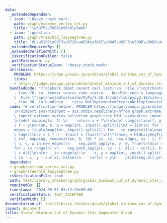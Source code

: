```yaml
---
data:
  _extendedDependsOn:
  - icon: ':heavy_check_mark:'
    path: graph/extreme_vertex_set.py
    title: "\u6975\u70B9\u96C6\u5408"
  - icon: ':question:'
    path: graph/tree/hld_lazysegtree.py
    title: "HL\u5206\u89E3\u6728\u4E0A\u306E\u9045\u5EF6\u30BB\u30B0\u6728"
  _extendedRequiredBy: []
  _extendedVerifiedWith: []
  _isVerificationFailed: false
  _pathExtension: py
  _verificationStatusIcon: ':heavy_check_mark:'
  attributes:
    PROBLEM: https://judge.yosupo.jp/problem/global_minimum_cut_of_dynamic_star_augmented_graph
    links:
    - https://judge.yosupo.jp/problem/global_minimum_cut_of_dynamic_star_augmented_graph
  bundledCode: "Traceback (most recent call last):\n  File \"/opt/hostedtoolcache/PyPy/3.10.14/x64/lib/pypy3.10/site-packages/onlinejudge_verify/documentation/build.py\"\
    , line 76, in _render_source_code_stat\n    bundled_code = language.bundle(\n\
    \  File \"/opt/hostedtoolcache/PyPy/3.10.14/x64/lib/pypy3.10/site-packages/onlinejudge_verify/languages/python.py\"\
    , line 96, in bundle\n    raise NotImplementedError\nNotImplementedError\n"
  code: "# verification-helper: PROBLEM https://judge.yosupo.jp/problem/global_minimum_cut_of_dynamic_star_augmented_graph\n\
    \n\nimport sys\n\ninput = sys.stdin.readline\n\nfrom graph.extreme_vertex_set\
    \ import extreme_vertex_set\nfrom graph.tree.hld_lazysegtree import HldLazySegTree\n\
    \n\ndef mapping(x, f):\n    return x + f\n\n\ndef composition(f, g):\n    return\
    \ f + g\n\n\nn, m, q = map(int, input().split())\nA = [int(x) for x in input().split()]\n\
    edges = [tuple(map(int, input().split())) for _ in range(m)]\n\nnew_edges = extreme_vertex_set(n,\
    \ edges)\nsz = 2 * n - 1\ninf = float(\"inf\")\nseg = HldLazySegTree(\n    min,\
    \ inf, mapping, composition, 0, [0] * sz, sz, new_edges, sz - 1, True\n)\nfor\
    \ u, v, w in new_edges:\n    seg.path_apply(u, v, w, True)\n\ncur = [0] * n\n\
    for i in range(n):\n    seg.path_apply(i, sz - 1, A[i] - cur[i], False)\n    cur[i]\
    \ = A[i]\n\nfor _ in range(q):\n    x, y = map(int, input().split())\n    seg.path_apply(x,\
    \ sz - 1, y - cur[x], False)\n    cur[x] = y\n    print(seg.all_prod())\n"
  dependsOn:
  - graph/extreme_vertex_set.py
  - graph/tree/hld_lazysegtree.py
  isVerificationFile: true
  path: test/library_checker/graph/global_minimum_cut_of_dynamic_star_augmented_graph2.test.py
  requiredBy: []
  timestamp: '2024-09-01 03:12:20+09:00'
  verificationStatus: TEST_ACCEPTED
  verifiedWith: []
documentation_of: test/library_checker/graph/global_minimum_cut_of_dynamic_star_augmented_graph2.test.py
layout: document
title: Global Minimum Cut of Dynamic Star Augmented Graph
---
```


